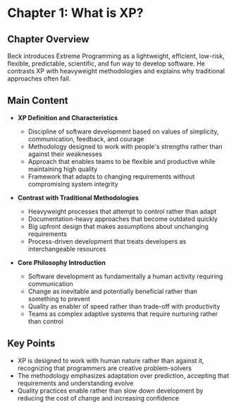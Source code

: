 # Chapter 1: What is XP?

## Chapter Overview
Beck introduces Extreme Programming as a lightweight, efficient, low-risk, flexible, predictable, scientific, and fun way to develop software. He contrasts XP with heavyweight methodologies and explains why traditional approaches often fail.

## Main Content
- **XP Definition and Characteristics**
  - Discipline of software development based on values of simplicity, communication, feedback, and courage
  - Methodology designed to work with people's strengths rather than against their weaknesses
  - Approach that enables teams to be flexible and productive while maintaining high quality
  - Framework that adapts to changing requirements without compromising system integrity

- **Contrast with Traditional Methodologies**
  - Heavyweight processes that attempt to control rather than adapt
  - Documentation-heavy approaches that become outdated quickly
  - Big upfront design that makes assumptions about unchanging requirements
  - Process-driven development that treats developers as interchangeable resources

- **Core Philosophy Introduction**
  - Software development as fundamentally a human activity requiring communication
  - Change as inevitable and potentially beneficial rather than something to prevent
  - Quality as enabler of speed rather than trade-off with productivity
  - Teams as complex adaptive systems that require nurturing rather than control

## Key Points
- XP is designed to work with human nature rather than against it, recognizing that programmers are creative problem-solvers
- The methodology emphasizes adaptation over prediction, accepting that requirements and understanding evolve
- Quality practices enable rather than slow down development by reducing the cost of change and increasing confidence
